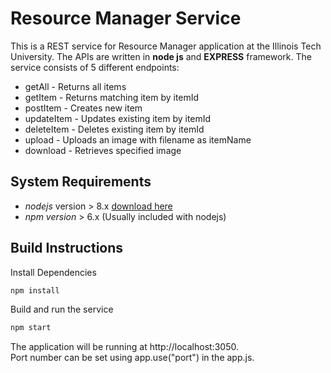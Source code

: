 # Resource Manager Service
This is a REST service for Resource Manager application at the Illinois Tech University. The APIs are written in **node js** and **EXPRESS** framework. The service consists of 5 different endpoints: <br/>
 - getAll - Returns all items
 - getItem - Returns matching item by itemId
 - postItem - Creates new item
 - updateItem - Updates existing item by itemId
 - deleteItem - Deletes existing item by itemId
 - upload - Uploads an image with filename as itemName
 - download - Retrieves specified image
 
## System Requirements
 - *nodejs* version > 8.x [download here](https://nodejs.org/en/)
 - *npm version* > 6.x (Usually included with nodejs)
 
## Build Instructions
Install Dependencies
```cmd
npm install
```
Build and run the service
```cmd
npm start
```
The application will be running at http://localhost:3050. <br/>
Port number can be set using app.use("port") in the app.js.
